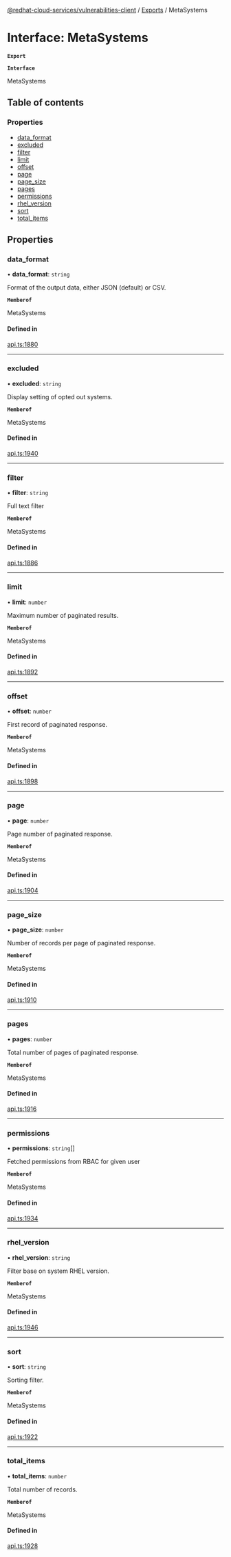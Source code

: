[@redhat-cloud-services/vulnerabilities-client](../README.md) / [Exports](../modules.md) / MetaSystems

# Interface: MetaSystems

**`Export`**

**`Interface`**

MetaSystems

## Table of contents

### Properties

- [data\_format](MetaSystems.md#data_format)
- [excluded](MetaSystems.md#excluded)
- [filter](MetaSystems.md#filter)
- [limit](MetaSystems.md#limit)
- [offset](MetaSystems.md#offset)
- [page](MetaSystems.md#page)
- [page\_size](MetaSystems.md#page_size)
- [pages](MetaSystems.md#pages)
- [permissions](MetaSystems.md#permissions)
- [rhel\_version](MetaSystems.md#rhel_version)
- [sort](MetaSystems.md#sort)
- [total\_items](MetaSystems.md#total_items)

## Properties

### data\_format

• **data\_format**: `string`

Format of the output data, either JSON (default) or CSV.

**`Memberof`**

MetaSystems

#### Defined in

[api.ts:1880](https://github.com/RedHatInsights/javascript-clients/blob/master/packages/vulnerabilities/api.ts#L1880)

___

### excluded

• **excluded**: `string`

Display setting of opted out systems.

**`Memberof`**

MetaSystems

#### Defined in

[api.ts:1940](https://github.com/RedHatInsights/javascript-clients/blob/master/packages/vulnerabilities/api.ts#L1940)

___

### filter

• **filter**: `string`

Full text filter

**`Memberof`**

MetaSystems

#### Defined in

[api.ts:1886](https://github.com/RedHatInsights/javascript-clients/blob/master/packages/vulnerabilities/api.ts#L1886)

___

### limit

• **limit**: `number`

Maximum number of paginated results.

**`Memberof`**

MetaSystems

#### Defined in

[api.ts:1892](https://github.com/RedHatInsights/javascript-clients/blob/master/packages/vulnerabilities/api.ts#L1892)

___

### offset

• **offset**: `number`

First record of paginated response.

**`Memberof`**

MetaSystems

#### Defined in

[api.ts:1898](https://github.com/RedHatInsights/javascript-clients/blob/master/packages/vulnerabilities/api.ts#L1898)

___

### page

• **page**: `number`

Page number of paginated response.

**`Memberof`**

MetaSystems

#### Defined in

[api.ts:1904](https://github.com/RedHatInsights/javascript-clients/blob/master/packages/vulnerabilities/api.ts#L1904)

___

### page\_size

• **page\_size**: `number`

Number of records per page of paginated response.

**`Memberof`**

MetaSystems

#### Defined in

[api.ts:1910](https://github.com/RedHatInsights/javascript-clients/blob/master/packages/vulnerabilities/api.ts#L1910)

___

### pages

• **pages**: `number`

Total number of pages of paginated response.

**`Memberof`**

MetaSystems

#### Defined in

[api.ts:1916](https://github.com/RedHatInsights/javascript-clients/blob/master/packages/vulnerabilities/api.ts#L1916)

___

### permissions

• **permissions**: `string`[]

Fetched permissions from RBAC for given user

**`Memberof`**

MetaSystems

#### Defined in

[api.ts:1934](https://github.com/RedHatInsights/javascript-clients/blob/master/packages/vulnerabilities/api.ts#L1934)

___

### rhel\_version

• **rhel\_version**: `string`

Filter base on system RHEL version.

**`Memberof`**

MetaSystems

#### Defined in

[api.ts:1946](https://github.com/RedHatInsights/javascript-clients/blob/master/packages/vulnerabilities/api.ts#L1946)

___

### sort

• **sort**: `string`

Sorting filter.

**`Memberof`**

MetaSystems

#### Defined in

[api.ts:1922](https://github.com/RedHatInsights/javascript-clients/blob/master/packages/vulnerabilities/api.ts#L1922)

___

### total\_items

• **total\_items**: `number`

Total number of records.

**`Memberof`**

MetaSystems

#### Defined in

[api.ts:1928](https://github.com/RedHatInsights/javascript-clients/blob/master/packages/vulnerabilities/api.ts#L1928)
